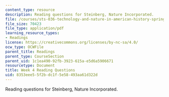 ```yaml
---
content_type: resource
description: Reading questions for Steinberg, Nature Incorporated.
file: /courses/sts-036-technology-and-nature-in-american-history-spring-2008/8353eee55f2bdc1f5e58493aa61d322d_quest4.pdf
file_size: 70423
file_type: application/pdf
learning_resource_types:
- Readings
license: https://creativecommons.org/licenses/by-nc-sa/4.0/
ocw_type: OCWFile
parent_title: Readings
parent_type: CourseSection
parent_uid: 1c1ea490-92fb-3923-615a-e5d6a5906671
resourcetype: Document
title: Week 4 Reading Questions
uid: 8353eee5-5f2b-dc1f-5e58-493aa61d322d
---
```

Reading questions for Steinberg, Nature Incorporated.